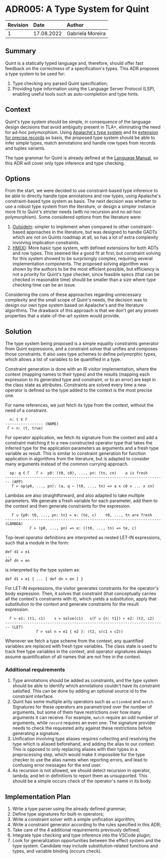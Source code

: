 # ADR005: A Type System for Quint

| Revision | Date       | Author           |
| :------- | :--------- | :--------------- |
| 1        | 17.08.2022 | Gabriela Moreira |

## Summary

Quint is a statically typed language and, therefore, should offer fast feedback on
the correctness of a specification's types. This ADR proposes a type system to
be used for:
1. Type checking any parsed Quint specification;
2. Providing type information using the Language Server Protocol (LSP), enabling
   useful tools such as auto-completion and type hints.

## Context

Quint's type system should be simple, in consequence of the language design
decisions that avoid ambiguity present in TLA+, eliminating the need for ad-hoc
polymorphism. Using [Apalache's type
system](https://apalache.informal.systems/docs/adr/002adr-types.html) and its
[extension for precise
records](https://apalache.informal.systems/docs/adr/014adr-precise-records.html)
as basis, the proposed type system should be able to infer simple types, match
annotations and handle row types from records and tuples variants.

The type grammar for Quint is already defined at the [Language
Manual](https://github.com/informalsystems/quint/blob/main/doc/lang.md#type-system-12),
so this ADR will cover only type inference and type checking.

## Options

From the start, we were decided to use constraint-based type inference to be
able to directly handle type annotations and row types, using Apalache's
constraint-based type system as basis. The next decision was whether to use a
robust type system from the literature, or design a simpler instance more fit to
Quint's stricter needs (with no recursion and no ad-hoc polymorphism). Some
considered options from the literature were:
1. [OutsideIn](https://www.microsoft.com/en-us/research/publication/complete-and-decidable-type-inference-for-gadts/):
   simpler to implement when compared to other constraint-based approaches in
   the literature, but was designed to handle GADTs which are not on Quints
   roadmap at all, so has a lot of extra complexity involving implication
   constraints.
2. [HM(X)](http://cristal.inria.fr/attapl/emlti-long.pdf): More basic type
   system, with defined extensions for both ADTs and row types. This seemed like
   a good fit at first, but constraint solving for this system showed to be
   surprisingly complex, requiring several implementation components. The
   proposed solving algorithm was shown by the authors to be the most efficient
   possible, but efficiency is not a priority for Quint's type checker, since
   feasible specs (that can be checked in reasonable time) should be smaller
   than a size where type checking time can be an issue.

Considering the cons of these approaches regarding unnecessary complexity and
the small scope of Quint's needs, the decision was to design our own type system
based on Apalache's and the literature algorithms. The drawback of this
approach is that we don't get any proven properties that a state-of-the-art
system would provide.

## Solution

The type system being proposed is a simple equality constraints generator from
Quint expressions, and a constraint solver that unifies and composes those
constraints. It also uses type schemes to define polymorphic types, which allows
a list of variables to be quantified in a type.

Constraint generation is done with an IR visitor implementation, where the
context (mapping names to their types) and the results (mapping each expression
to its generated type and constraint, or to an error) are kept in the class
state as attributes. Constraints are solved every time a new operator is defined
so the type added to the context is the most precise one.

For name references, we just fetch its type from the context, without the need
of a constraint.

```
  n: t ∈ Γ
----------------- (NAME)
 Γ ⊢ n: (t, true)
```

For operator application, we fetch its signature from the context and add a
constraint matching it to a new constructed operator type that takes the
inferred type for the application parameters as arguments and a fresh type
variable as result. This is similar to constraint generation for function
application in algorithms from the literature, but is adapted to consider many
arguments instead of the common currying approach.

```
  op: q ∈ Γ   Γ ⊢  p0: (t0, c0), ..., pn: (tn, cn)    a is fresh
------------------------------------------------------------------------ (APP)
   Γ ⊢ op(p0, ..., pn): (a, q ~ (t0, ..., tn) => a ∧ c0 ∧ ... ∧ cn)
```

Lambdas are also straightforward, and also adapted to take multiple parameters.
We generate a fresh variable for each parameter, add them to the context and
then generate constraints for the expression.

```
   Γ ∪ {p0: t0, ..., pn: tn} ⊢ e: (te, c)    t0, ..., tn are fresh
---------------------------------------------------------------------- (LAMBDA)
           Γ ⊢ (p0, ..., pn) => e: ((t0, ..., tn) => te, c)
```

Top-level operator definitions are interpreted as nested LET-IN expressions, such that a module in the form:
```
def d1 = e1
...
def dn = en
```
is interpreted by the type system as:
```
def d1 = e1 { ... { def dn = en } }
```

For LET-IN expressions, the visitor generates constraints for the operator's
body expression. Then, it solves that constraint (that conceptually carries all
the context's constraints with it), which yields a substitution, apply that
substitution to the context and generate constraints for the result expression.

```
  Γ ⊢ e1: (t1, c1)    s = solve(c1)   s(Γ ∪ {n: t1}) ⊢ e2: (t2, c2)
------------------------------------------------------------------------ (LET)
              Γ ⊢ val n = e1 { e2 }: (t2, s(c1 ∧ c2))
```

Whenever we fetch a type scheme from the context, any quantified variables are
replaced with fresh type variables. The class state is used to track free type
variables in the context, and operator signatures always assume quantification
of all names that are not free in the context.

### Additional requirements

1. Type annotations should be added as constraints, and the type system should
   be able to identify which annotations couldn't have its constraint satisfied.
   This can be done by adding an optional source id to the constraint interface.
2. Quint has some multiple arity operators such as `actionAnd` and `match`.
   Signatures for these operators are parametrized over the number of arguments,
   but some of them have restrictions over how many arguments it can receive.
   For example, `match` require an odd number of arguments, while `record`
   requires an even one. The signature provider needs to check the requested
   arity against these restrictions before generating a signature.
3. Unification involving type aliases requires collecting and resolving the type
   which is aliased beforehand, and adding the alias to our context. This is
   opposed to only replacing aliases with their types in a preprocessing step,
   which would make it impossible for the type checker to use the alias names when
   reporting errors, and lead to confusing error messages for the end user.
4. As recursion is not allowed, we should detect recursion in operator,
   lambda, and let-in definitions to report them as unsupported. This should be a simple
   occurs check of the operator's name in its body.

## Implementation Plan
1. Write a type parser using the already defined grammar;
1. Define type signatures for built-in operators;
1. Write a constraint solver with a simple unification algorithm;
1. Write a constraint generator according to the rules specified in this ADR;
1. Take care of the 4 additional requirements previously defined;
1. Integrate type checking and type inference into the VSCode plugin;
1. Look for generalization opportunities between the effect system and the type
   system. Candidate may include substitution-related functions and types, and
   variable binding (occurs check).
